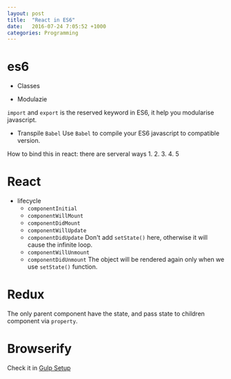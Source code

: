 ```yaml
---
layout: post
title:  "React in ES6"
date:   2016-07-24 7:05:52 +1000
categories: Programming
---
```


es6
===

- Classes

- Modulazie

`import` and `export` is the reserved keyword in ES6, it help you modularise javascript. 

- Transpile `Babel`
  Use `Babel` to compile your ES6 javascript to compatible version. 

How to bind this in react: there are serveral ways 1. 2. 3. 4. 5

React
=====

- lifecycle
  - `componentInitial`
  - `componentWillMount`
  - `componentDidMount`
  - `componentWillUpdate`
  - `componentDidUpdate` Don't add `setState()` here, otherwise it will cause the infinite loop.
  - `componentWillUnmount`
  - `componentDidUnmount`
  The object will be rendered again only when we use `setState()` function.

Redux
=====
The only parent component have the state, and pass state to children component via `property`.
  

Browserify
==========
Check it in [Gulp Setup](http://ericatsydney.github.io/programming/2016/07/23/gulp-setup.html) 
